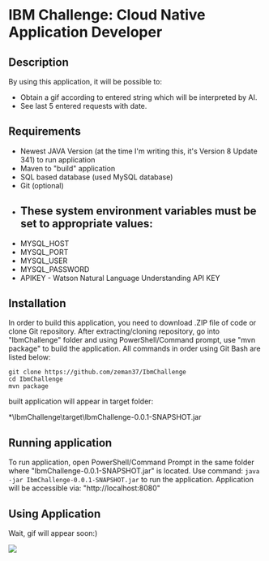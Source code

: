# IBM Challenge: Cloud Native Application Developer

## Description

By using this application, it will be possible to:

- Obtain a gif according to entered string which will be interpreted by AI.
- See last 5 entered requests with date.

## Requirements

- Newest JAVA Version (at the time I'm writing this, it's Version 8 Update 341) to run application
- Maven to "build" application
- SQL based database (used MySQL database)
- Git (optional)
- These system environment variables must be set to appropriate values:
    - 
- MYSQL_HOST
- MYSQL_PORT
- MYSQL_USER
- MYSQL_PASSWORD
- APIKEY - Watson Natural Language Understanding API KEY
## Installation

In order to build this application, you need to download .ZIP file of code or clone Git repository.
After extracting/cloning repository, go into "IbmChallenge" folder and using PowerShell/Command prompt,
use "mvn package" to build the application. All commands in order using Git Bash are listed below:
```
git clone https://github.com/zeman37/IbmChallenge
cd IbmChallenge
mvn package
```
built application will appear in target folder:

*\IbmChallenge\target\IbmChallenge-0.0.1-SNAPSHOT.jar

## Running application
To run application, open PowerShell/Command Prompt in the same folder where "IbmChallenge-0.0.1-SNAPSHOT.jar"
is located. Use command:
`java -jar IbmChallenge-0.0.1-SNAPSHOT.jar` to run the application.
Application will be accessible via: "http://localhost:8080"

## Using Application
Wait, gif will appear soon:)

![](https://github.com/zeman37/IbmChallenge/blob/master/HowToUse.gif?raw=true)
